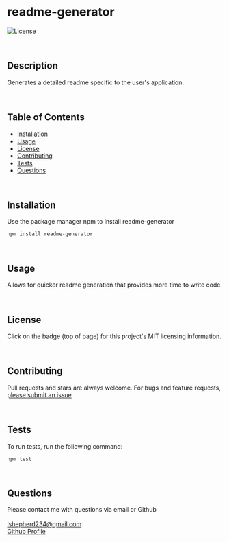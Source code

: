 # readme-generator
[![License](https://img.shields.io/badge/License-MIT-yellow.svg)](https://opensource.org/licenses/MIT)  

<br>

## Description
Generates a detailed readme specific to the user's application.

<br>

## Table of Contents
- [Installation](#installation)
- [Usage](#usage)
- [License](#license)
- [Contributing](#contributing)
- [Tests](#tests)
- [Questions](#questions)

<br>

## Installation
Use the package manager npm to install readme-generator  
<pre><code>npm install readme-generator</code></pre>

<br>

## Usage
Allows for quicker readme generation that provides more time to write code.

<br>

## License  
Click on the badge (top of page) for this project's MIT licensing information.

<br>

## Contributing
Pull requests and stars are always welcome. For bugs and feature requests, [please submit an issue](https://github.com/ShepLT1/readme-generator/issues/new)

<br>

## Tests  
To run tests, run the following command:
<pre><code>npm test</pre></code>

<br>

## Questions
Please contact me with questions via email or Github  
<br>
lshepherd234@gmail.com  
[Github Profile](https://github.com/ShepLT1)
